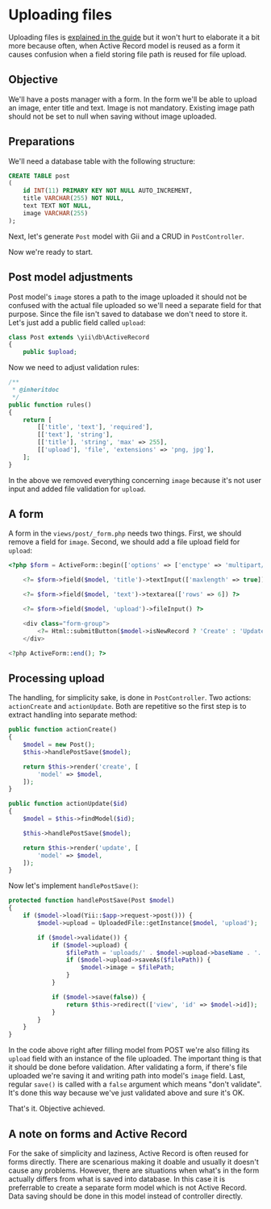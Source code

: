 Uploading files
===============

Uploading files is [explained in the guide](http://www.yiiframework.com/doc-2.0/guide-input-file-upload.html)
but it won't hurt to elaborate it a bit more because often, when Active Record model is reused as a form
it causes confusion when a field storing file path is reused for file upload.

## Objective

We'll have a posts manager with a form. In the form we'll be able to upload an image, enter title and text. Image is not
mandatory. Existing image path should not be set to null when saving without image uploaded.

## Preparations

We'll need a database table with the following structure:

```sql
CREATE TABLE post
(
    id INT(11) PRIMARY KEY NOT NULL AUTO_INCREMENT,
    title VARCHAR(255) NOT NULL,
    text TEXT NOT NULL,
    image VARCHAR(255)
);
```

Next, let's generate `Post` model with Gii and a CRUD in `PostController`.

Now we're ready to start.

## Post model adjustments

Post model's `image` stores a path to the image uploaded it should not be confused with the actual file uploaded so we'll need
a separate field for that purpose. Since the file isn't saved to database we don't need to store it. Let's just add a public field
called `upload`:

```php
class Post extends \yii\db\ActiveRecord
{
    public $upload;
```

Now we need to adjust validation rules:

```php
/**
 * @inheritdoc
 */
public function rules()
{
    return [
        [['title', 'text'], 'required'],
        [['text'], 'string'],
        [['title'], 'string', 'max' => 255],
        [['upload'], 'file', 'extensions' => 'png, jpg'],
    ];
}
```

In the above we removed everything concerning `image` because it's not user input and added file validation for `upload`.

## A form

A form in the `views/post/_form.php` needs two things. First, we should remove a field for `image`. Second, we should add a
file upload field for `upload`:

```php
<?php $form = ActiveForm::begin(['options' => ['enctype' => 'multipart/form-data']]); ?>

    <?= $form->field($model, 'title')->textInput(['maxlength' => true]) ?>

    <?= $form->field($model, 'text')->textarea(['rows' => 6]) ?>

    <?= $form->field($model, 'upload')->fileInput() ?>

    <div class="form-group">
        <?= Html::submitButton($model->isNewRecord ? 'Create' : 'Update', ['class' => $model->isNewRecord ? 'btn btn-success' : 'btn btn-primary']) ?>
    </div>

<?php ActiveForm::end(); ?>
```

## Processing upload

The handling, for simplicity sake, is done in `PostController`. Two actions: `actionCreate` and `actionUpdate`.
Both are repetitive so the first step is to extract handling into separate method:

```php
public function actionCreate()
{
    $model = new Post();
    $this->handlePostSave($model);

    return $this->render('create', [
        'model' => $model,
    ]);
}

public function actionUpdate($id)
{
    $model = $this->findModel($id);

    $this->handlePostSave($model);

    return $this->render('update', [
        'model' => $model,
    ]);
}
```

Now let's implement `handlePostSave()`:

```php
protected function handlePostSave(Post $model)
{
    if ($model->load(Yii::$app->request->post())) {
        $model->upload = UploadedFile::getInstance($model, 'upload');

        if ($model->validate()) {
            if ($model->upload) {
                $filePath = 'uploads/' . $model->upload->baseName . '.' . $model->upload->extension;
                if ($model->upload->saveAs($filePath)) {
                    $model->image = $filePath;
                }
            }

            if ($model->save(false)) {
                return $this->redirect(['view', 'id' => $model->id]);
            }
        }
    }
}
```

In the code above right after filling model from POST we're also filling its `upload` field with
an instance of the file uploaded. The important thing is that it should be done before validation.
After validating a form, if there's file uploaded we're saving it and writing path into model's `image`
field. Last, regular `save()` is called with a `false` argument which means "don't validate". It's done
this way because we've just validated above and sure it's OK.

That's it. Objective achieved.

## A note on forms and Active Record

For the sake of simplicity and laziness, Active Record is often reused for forms directly. There are scenarious making it doable
and usually it doesn't cause any problems. However, there are situations when what's in the form actually differs from
what is saved into database. In this case it is preferrable to create a separate form model which is not Active Record. Data
saving should be done in this model instead of controller directly.
